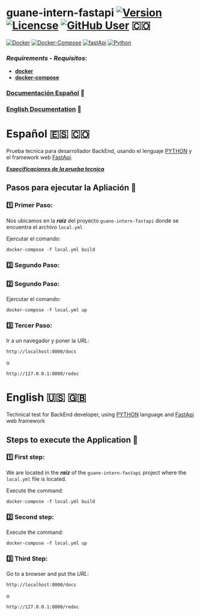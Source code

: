 # guane-intern-fastapi [<img src="https://img.shields.io/badge/version-1.0-orange" alt="Version"/>](https://github.com/JohamSMC/guane-intern-fastapi) [<img src="https://shields.io/github/license/JohamSMC/guane-intern-fastapi" alt="Licencse"/>](https://github.com/JohamSMC/guane-intern-fastapi) [![GitHub User](https://img.shields.io/badge/GitHub-JohamSMC-red?style=plastic&logo=github&link=https://github.com/JohamSMC)](https://github.com/JohamSMC) :colombia:

[<img src="https://img.shields.io/badge/-Docker-gray?style=flat&logo=docker" alt="Docker"/>](https://www.docker.com/)
[<img src="https://img.shields.io/badge/-Docker%20Compose-gray?style=flat&logo=docker" alt="Docker-Compose"/>](https://docs.docker.com/compose/)
[<img src="https://img.shields.io/badge/-FastApi-gray?style=flat&logo=fastapi" alt="fastApi"/>](https://docs.docker.com/compose/)
[<img src="https://img.shields.io/badge/Python-V3.8-green?style=flat&logo=python&" alt="Python"/>](https://www.python.org/)

### ***Requirements*** - ***Requisitos***:

- [**docker**](https://docs.docker.com/compose/)
- [**docker-compose**](https://docs.docker.com/compose/)

### [Documentación Español](#español) :page_with_curl:
### [English Documentation](#english-us-uk) :page_with_curl:

# Español :es: :colombia:

Prueba tecnica para desarrollador BackEnd, usando el lenguaje [PYTHON](https://www.python.org/) y el framework web [FastApi](https://fastapi.tiangolo.com/).

[***Especificaciones de la prueba tecnica***](/prueba-backEnd-Guane.pdf)

##  Pasos para ejecutar la Apliación :bookmark_tabs:

### :one: Primer Paso:
Nos ubicamos en la ***raiz*** del proyecto ``guane-intern-fastapi`` donde se encuentra el archivo ``local.yml``

Ejercutar el comando:
```
docker-compose -f local.yml build
```

### :two: Segundo Paso:
### :two: Segundo Paso:
Ejercutar el comando:
```
docker-compose -f local.yml up
```

### :three: Tercer Paso:
Ir a un navegador y poner la *URL*:
```
http://localhost:8000/docs
```
o
```
http://127.0.0.1:8000/redoc
```

# English :us: :uk:

Technical test for BackEnd developer, using [PYTHON](https://www.python.org/) language and [FastApi](https://fastapi.tiangolo.com/) web framework

## Steps to execute the Application :bookmark_tabs:

### :one: First step:
We are located in the ***raiz*** of the ``guane-intern-fastapi`` project where the ``local.yml`` file is located.

Execute the command:
```
docker-compose -f local.yml build
```

### :two: Second step:
Execute the command:
```
docker-compose -f local.yml up
```
### :three: Third Step:
Go to a browser and put the *URL*:
```
http://localhost:8000/docs
```
o
```
http://127.0.0.1:8000/redoc
```

